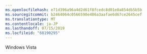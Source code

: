 ```yaml
---
ms.openlocfilehash: e71d396a96a4d2d61f8fcedc8d01e8a854db5b5b
ms.sourcegitcommit: b2464064c0566590e486a3aafae6d67ce2645cef
ms.translationtype: MT
ms.contentlocale: ja-JP
ms.lasthandoff: 07/15/2019
ms.locfileid: "68190295"
---
```

Windows Vista
